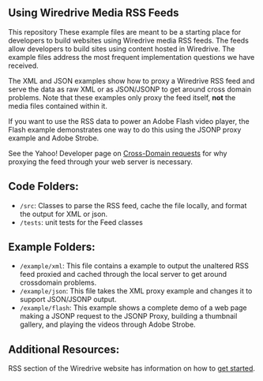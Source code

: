 ## Using Wiredrive Media RSS Feeds

This repository
These example files are meant to be a starting place for developers to build websites using Wiredrive media RSS feeds. The feeds allow developers to build sites using content hosted in Wiredrive. The example files address the most frequent implementation questions we have received.

The XML and JSON examples show how to proxy a Wiredrive RSS feed and serve the data as raw XML or as JSON/JSONP to get around cross domain problems. Note that these examples only proxy the feed itself, **not** the media files contained within it.

If you want to use the RSS data to power an Adobe Flash video player, the Flash example demonstrates one way to do this using the JSONP proxy example and Adobe Strobe.

See the Yahoo! Developer page on [Cross-Domain requests](http://developer.yahoo.com/javascript/howto-proxy.html) for why proxying the feed through your web server is necessary.


## Code Folders:

* `/src`: Classes to parse the RSS feed, cache the file locally, and format the output for XML or json.
* `/tests`: unit tests for the Feed classes

## Example Folders:

* `/example/xml`: This file contains a example to output the unaltered RSS feed proxied and cached through the local server to get around crossdomain problems. 
* `/example/json`: This file takes the XML proxy example and changes it to support JSON/JSONP output.
* `/example/flash`: This example shows a complete demo of a web page making a JSONP request to the JSONP Proxy, building a thumbnail gallery, and playing the videos through Adobe Strobe.

## Additional Resources:

RSS section of the Wiredrive website has information on how to [get started](http://www.wiredrive.com/support/getting-started/guide-to-wiredrive-media-rss/).
